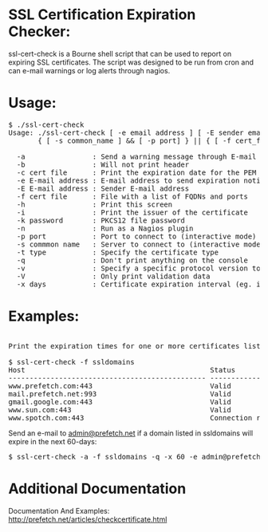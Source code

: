 # SSL Certification Expiration Checker:

ssl-cert-check is a Bourne shell script that can be used to report on expiring SSL certificates. The script was designed to be run from cron and can e-mail warnings or log alerts through nagios.  

# Usage:
<pre>
$ ./ssl-cert-check
Usage: ./ssl-cert-check [ -e email address ] [ -E sender email address ] [ -x days ] [-q] [-a] [-b] [-h] [-i] [-n] [-v]
       { [ -s common_name ] && [ -p port] } || { [ -f cert_file ] } || { [ -c certificate file ] }

  -a                : Send a warning message through E-mail
  -b                : Will not print header
  -c cert file      : Print the expiration date for the PEM or PKCS12 formatted certificate in cert file
  -e E-mail address : E-mail address to send expiration notices
  -E E-mail address : Sender E-mail address
  -f cert file      : File with a list of FQDNs and ports
  -h                : Print this screen
  -i                : Print the issuer of the certificate
  -k password       : PKCS12 file password
  -n                : Run as a Nagios plugin
  -p port           : Port to connect to (interactive mode)
  -s commmon name   : Server to connect to (interactive mode)
  -t type           : Specify the certificate type
  -q                : Don't print anything on the console
  -v                : Specify a specific protocol version to use (tls, ssl2, ssl3)
  -V                : Only print validation data
  -x days           : Certificate expiration interval (eg. if cert_date < days)
</pre>

# Examples:
<pre>

Print the expiration times for one or more certificates listed in ssldomains:

$ ssl-cert-check -f ssldomains
Host                                            Status       Expires      Days Left
----------------------------------------------- ------------ ------------ ----------
www.prefetch.com:443                            Valid        May 23 2006  218
mail.prefetch.net:993                           Valid        Jun 20 2006  246
gmail.google.com:443                            Valid        Jun 7 2006   233
www.sun.com:443                                 Valid        May 11 2009  1302
www.spotch.com:443                              Connection refused Unknown Unknown
</pre>

Send an e-mail to admin@prefetch.net if a domain listed in ssldomains will expire in the next 60-days:

<pre>
$ ssl-cert-check -a -f ssldomains -q -x 60 -e admin@prefetch.net
</pre>

# Additional Documentation

Documentation And Examples: http://prefetch.net/articles/checkcertificate.html
